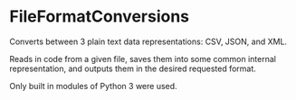 # FileFormatConversions
Converts between 3 plain text data representations: CSV, JSON, and XML. 

Reads in code from a given file, saves them into some common internal representation, and outputs them in the desired requested format. 

Only built in modules of Python 3 were used.
